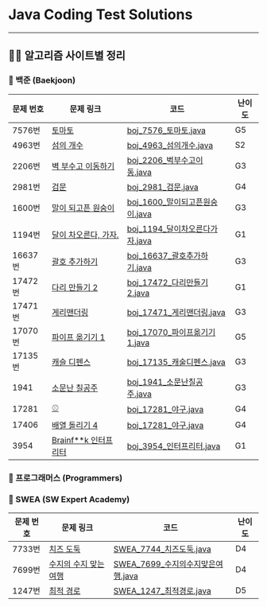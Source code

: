 # Java Coding Test Solutions 
---
## 👨‍💻 알고리즘 사이트별 정리
### 📌 백준 (Baekjoon)
| 문제 번호 | 문제 링크 | 코드 | 난이도 |
|----------|----------|------|------|
| 7576번 | [토마토](https://www.acmicpc.net/problem/7576) | [boj_7576_토마토.java](src/baekjoon/boj_7576_토마토.java) | G5 |
| 4963번 | [섬의 개수](https://www.acmicpc.net/problem/4963) | [boj_4963_섬의개수.java](src/baekjoon/boj_4963_섬의개수.java) | S2 |
| 2206번 | [벽 부수고 이동하기](https://www.acmicpc.net/problem/2206) | [boj_2206_벅부수고이동.java](src/baekjoon/boj_2206_벅부수고이동.java) | G3 |
| 2981번 | [검문](https://www.acmicpc.net/problem/2981) | [boj_2981_검문.java](src/baekjoon/boj_2981_검문.java) | G4 |
| 1600번 | [말이 되고픈 원숭이](https://www.acmicpc.net/problem/1600) | [boj_1600_말이되고픈원숭이.java](src/baekjoon/boj_1600_말이되고픈원숭이.java) | G3 |
| 1194번 | [달이 차오른다, 가자.](https://www.acmicpc.net/problem/1194) | [boj_1194_달이차오른다가자.java](src/baekjoon/boj_1194_달이차오른다가자.java) | G1 |
| 16637번 | [괄호 추가하기](https://www.acmicpc.net/problem/16637) | [boj_16637_괄호추가하기.java](src/baekjoon/boj_16637_괄호추가하기.java) | G3 |
| 17472번 | [다리 만들기 2](https://www.acmicpc.net/problem/17472) | [boj_17472_다리만들기2.java](src/baekjoon/boj_17472_다리만들기2.java) | G1 |
| 17471번 | [게리맨더링](https://www.acmicpc.net/problem/17471) | [boj_17471_게리맨더링.java](src\baekjoon\boj_17471_게리맨더링.java) | G3 |
| 17070번 | [파이프 옮기기 1](https://www.acmicpc.net/problem/17070) | [boj_17070_파이프옮기기1.java](src\baekjoon\boj_17070_파이프옮기기1.java) | G5 |
| 17135번 | [캐슬 디펜스](https://www.acmicpc.net/problem/17135) | [boj_17135_캐술디펜스.java](src\baekjoon\boj_17135_캐술디펜스.java) | G3 |
| 1941 | [소문난 칠공주](https://www.acmicpc.net/problem/1941) | [boj_1941_소문난칠공주.java](src\baekjoon\boj_1941_소문난칠공주.java) | G3 |
| 17281 | [⚾](https://www.acmicpc.net/problem/17281) | [boj_17281_야구.java](src\baekjoon\boj_17281_야구.java) | G4 |
| 17406 | [배열 돌리기 4](https://www.acmicpc.net/problem/17406) | [boj_17281_야구.java](src\baekjoon\boj_17406_배열돌리기4.java) | G4 |
| 3954 | [Brainf**k 인터프리터](https://www.acmicpc.net/problem/39546) | [boj_3954_인터프리터.java](src\baekjoon\boj_3954_인터프리터.java) | G1 |



### 📌 프로그래머스 (Programmers)

### 📌 SWEA (SW Expert Academy)
| 문제 번호 | 문제 링크 | 코드 | 난이도 |
|----------|----------|------|------|
| 7733번 | [치즈 도둑](https://swexpertacademy.com/main/code/problem/problemDetail.do?contestProbId=AWrDOdQqRCUDFARG) | [SWEA_7744_치즈도둑.java](src/SWEA/SWEA_7744_치즈도둑.java) | D4 |
| 7699번 | [수지의 수지 맞는 여행](https://swexpertacademy.com/main/code/problem/problemDetail.do?contestProbId=AWqUzj0arpkDFARG) | [SWEA_7699_수지의수지맞은여행.java](src/SWEA/SWEA_7699_수지의수지맞은여행.java) | D4 |
| 1247번 | [최적 경로](https://swexpertacademy.com/main/code/problem/problemSolver.do?contestProbId=AV15OZ4qAPICFAYD) | [SWEA_1247_최적경로.java](src/SWEA/SWEA_1247_최적경로.java) | D5 |